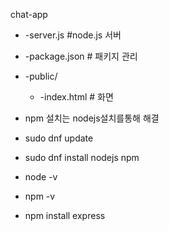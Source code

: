 chat-app
  - -server.js        #node.js 서버
  - -package.json    # 패키지 관리
  - -public/           
    - -index.html    # 화면


- npm 설치는 nodejs설치를통해 해결
- sudo dnf update
- sudo dnf install nodejs npm
- node -v
- npm -v
- npm install express
